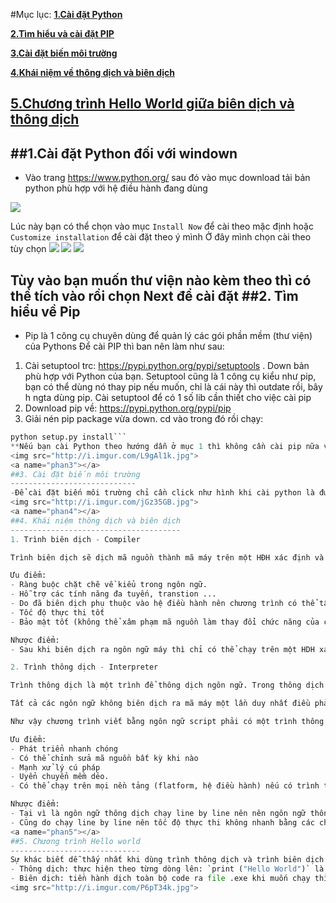 #Mục lục:
[**1.Cài đặt Python**](#phan1)

[**2.Tìm hiểu và cài đặt PIP**](#phan2)

[**3.Cài đặt biến môi trường**](#phan3)

[**4.Khái niệm về thông dịch và biên dịch**](#phan4)

[**5.Chương trình Hello World giữa biên dịch và thông dịch**](#phan5)
---------------------------------------------------------------------
<a name="phan1"></a>
##1.Cài đặt Python đối với windown
----------------------------------
- Vào trang https://www.python.org/ sau đó vào mục download tải bản python phù hợp với hệ điều hành đang dùng
<img src="http://i.imgur.com/GARKce8.jpg">

Lúc này bạn có thể chọn vào mục `Install Now` để cài theo mặc định hoặc `Customize installation` để cài đặt theo ý mình
Ở đây mình chọn cài theo tùy chọn
<img src="http://i.imgur.com/vg8J4wG.jpg">
<img src="http://i.imgur.com/Jr0b10N.jpg">
<img src="http://i.imgur.com/UB69DdM.jpg">

Tùy vào bạn muốn thư viện nào kèm theo thì có thể tích vào rồi chọn Next để cài đặt
<a name="phan2"></a>
##2. Tìm hiểu về Pip
--------------------
- Pip là 1 công cụ chuyên dùng để quản lý các gói phần mềm (thư viện) của Pythons
Để cài PIP thì ban nên làm như sau:
1. Cài setuptool trc: https://pypi.python.org/pypi/setuptools . Down bản phù hợp với Python của bạn. Setuptool cũng là 1 công cụ kiểu như pip, bạn có thể dùng nó thay pip nếu muốn, chỉ là cái này thì outdate rồi, bây h ngta dùng pip. Cài setuptool để có 1 số lib cần thiết cho việc cài pip
2. Download pip về: https://pypi.python.org/pypi/pip
3. Giải nén pip package vừa down. cd vào trong đó rồi chạy:
```python setup.py build
python setup.py install```
**Nếu bạn cài Python theo hướng dẫn ở mục 1 thì không cần cài pip nữa vì đã có mục cài sẵn cho mình**
<img src="http://i.imgur.com/L9gAl1k.jpg">
<a name="phan3"></a>
##3. Cài đặt biến môi trường
----------------------------
-Để cài đặt biến môi trường chỉ cần click như hình khi cài python là được.
<img src="http://i.imgur.com/jGz35GB.jpg">
<a name="phan4"></a>
##4. Khái niệm thông dịch và biên dịch
--------------------------------------
1. Trình biên dịch - Compiler

Trình biên dịch sẽ dịch mã nguồn thành mã máy trên một HĐH xác định và chỉ chạy trên hệ điều hành đó, do đó các chương trình được biên dịch sẽ phụ thuộc nhiều vào nền tảng và hệ điều hành

Ưu điểm:
- Ràng buộc chặt chẽ về kiểu trong ngôn ngữ.
- Hỗ trợ các tính năng đa tuyến, transtion ...
- Do đã biên dịch phụ thuộc vào hệ điều hành nên chương trình có thể tận dụng toàn bộ các tính năng đặc trưng của HĐH
- Tốc độ thực thi tốt
- Bảo mật tốt (không thể xâm phạm mã nguồn làm thay đổi chức năng của chương trình)

Nhược điểm:
- Sau khi biên dịch ra ngôn ngữ máy thì chỉ có thể chạy trên một HDH xác định.

2. Trình thông dịch - Interpreter

Trình thông dịch là một trình để thông dịch ngôn ngữ. Trong thông dịch mã nguồn của chương trình không được dịch trước thành ngôn ngữ máy, mà khi chạy chương trình mã nguồn mới được dịch và thực thi từng dòng lệnh 1. 

Tất cả các ngôn ngữ không biên dịch ra mã máy một lần duy nhất điều phải sử dụng trình thông dịch (PHP, WScripts, Perl, Linux Shell, Python....). Các ngôn ngữ theo trình thông dịch thường được gọi là script (kịch bản)

Như vậy chương trình viết bằng ngôn ngữ script phải có một trình thông dịch kèm theo khi chạy chương trình. 

Ưu điểm:
- Phát triển nhanh chóng
- Có thể chỉnh sửa mã nguồn bất kỳ khi nào
- Mạnh xử lý cú pháp 
- Uyển chuyển mềm dẻo.
- Có thể chạy trên mọi nền tảng (flatform, hệ điều hành) nếu có trình thông dịch tương ứng, tại vì không phải là ngôn ngữ máy(chỉ là file văn bản) nên không bị phụ thuộc vào HĐH. tiêu biểu là Perl, PHP, Python

Nhược điểm:
- Tại vì là ngôn ngữ thông dịch chạy line by line nên nên ngôn ngữ thông dịch không hỗ trợ đa luồn (multi thread), giao dịch (transaction)
- Cũng do chạy line by line nên tốc độ thực thi không nhanh bằng các chương trình viết bằng ngôn ngữ biên dịch (C, C++, VB...) đã chuyên trực tiếp ra ngôn ngữ máy.
<a name="phan5"></a>
##5. Chương trình Hello world
-----------------------------
Sự khác biết dễ thấy nhất khi dùng trình thông dịch và trình biên dịch (ở đây là Python và C) là
- Thông dịch: thực hiện theo từng dòng lên: `print ("Hello World")` là đã in ra màn hình kết quả `Hello World`
- Biên dịch: tiền hành dịch toàn bộ code ra file .exe khi muốn chạy thì phải chạy file exe đó dù cũng chỉ là 1 dòng code `printf("Hello World");` mà thôi
<img src="http://i.imgur.com/P6pT34k.jpg">
